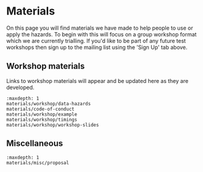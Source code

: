 # Materials

On this page you will find materials we have made to help people to use or apply the hazards. 
To begin with this will focus on a group workshop format which we are currently trialling.
If you'd like to be part of any future test workshops then sign up to the mailing list using the 'Sign Up' tab above.

## Workshop materials

Links to workshop materials will appear and be updated here as they are developed.

```{toctree}
:maxdepth: 1
materials/workshop/data-hazards
materials/code-of-conduct
materials/workshop/example
materials/workshop/timings
materials/workshop/workshop-slides
```

<!--
materials/workshop/individual-exercise
materials/workshop/group-exercise
materials/workshop/wrap-up
-->

## Miscellaneous

```{toctree}
:maxdepth: 1
materials/misc/proposal
```

